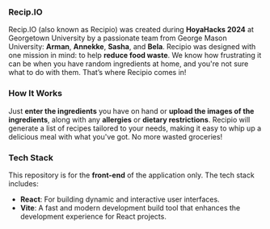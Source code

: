 <h3>Recip.IO</h3>

Recip.IO (also known as Recipio) was created during **HoyaHacks 2024** at Georgetown University by a passionate team from George Mason University: **Arman**, **Annekke**, **Sasha**, and **Bela**.
Recipio was designed with one mission in mind: to help **reduce food waste**. We know how frustrating it can be when you have random ingredients at home, and you're not sure what to do with them. That’s where Recipio comes in!

<h3>How It Works</h3>

Just **enter the ingredients** you have on hand or **upload the images of the ingredients**, along with any **allergies** or **dietary restrictions**. Recipio will generate a list of recipes tailored to your needs, making it easy to whip up a delicious meal with what you've got. No more wasted groceries!

<h3>Tech Stack</h3>

This repository is for the **front-end** of the application only. The tech stack includes:

- **React**: For building dynamic and interactive user interfaces.
- **Vite**: A fast and modern development build tool that enhances the development experience for React projects.
